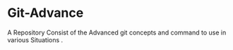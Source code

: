 # Git-Advance
A Repository Consist of the Advanced git concepts and command to use in various Situations .
